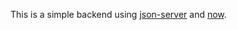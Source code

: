 This is a simple backend using [json-server](https://github.com/typicode/json-server) and [now](https://zeit.co/now).
